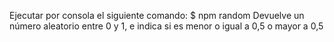 Ejecutar por consola el siguiente comando:
	$ npm random
Devuelve un número aleatorio entre 0 y 1, e indica si es menor o igual a 0,5 o mayor a 0,5
